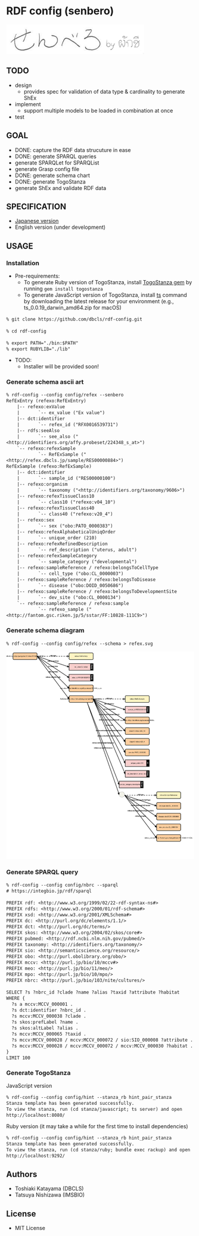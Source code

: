 # RDF config (senbero)

![](assets/senbero-logo.png)

## TODO

* design
  * provides spec for validation of data type & cardinality to generate ShEx
* implement
  * support multiple models to be loaded in combination at once
* test

## GOAL

* DONE: capture the RDF data strucuture in ease
* DONE: generate SPARQL queries
* generate SPARQLet for SPARQList
* generate Grasp config file
* DONE: generate schema chart
* DONE: generate TogoStanza
* generate ShEx and validate RDF data

## SPECIFICATION

* [Japanese version](./doc/spec_ja.md)
* English version (under development)

## USAGE

### Installation

* Pre-requirements:
  * To generate Ruby version of TogoStanza, install [TogoStanza gem](https://github.com/togostanza/togostanza-gem) by running `gem install togostanza`
  * To generate JavaScript version of TogoStanza, install [ts](https://github.com/togostanza/ts/releases) command by downloading the latest release for your environment (e.g., ts_0.0.19_darwin_amd64.zip for macOS)

```
% git clone https://github.com/dbcls/rdf-config.git

% cd rdf-config

% export PATH="./bin:$PATH"
% export RUBYLIB="./lib" 
```

* TODO:
  * Installer will be provided soon!

### Generate schema ascii art

```
% rdf-config --config config/refex --senbero
RefExEntry (refexo:RefExEntry)
    |-- refexo:exValue
    |       `-- ex_value ("Ex value")
    |-- dct:identifier
    |       `-- refex_id ("RFX0016539731")
    |-- rdfs:seeAlso
    |       `-- see_also ("<http://identifiers.org/affy.probeset/224348_s_at>")
    `-- refexo:refexSample
            `-- RefExSample ("<http://refex.dbcls.jp/sample/RES00000884>")
RefExSample (refexo:RefExSample)
    |-- dct:identifier
    |       `-- sample_id ("RES00000100")
    |-- refexo:organism
    |       `-- taxonomy ("<http://identifiers.org/taxonomy/9606>")
    |-- refexo:refexTissueClass10
    |       `-- class10 ("refexo:v04_10")
    |-- refexo:refexTissueClass40
    |       `-- class40 ("refexo:v20_4")
    |-- refexo:sex
    |       `-- sex ("obo:PATO_0000383")
    |-- refexo:refexAlphabeticalUniqOrder
    |       `-- unique_order (210)
    |-- refexo:refexRefinedDescription
    |       `-- ref_description ("uterus, adult")
    |-- refexo:refexSampleCategory
    |       `-- sample_category ("developmental")
    |-- refexo:sampleReference / refexo:belongsToCellType
    |       `-- cell_type ("obo:CL_0000003")
    |-- refexo:sampleReference / refexo:belongsToDisease
    |       `-- disease ("obo:DOID_0050686")
    |-- refexo:sampleReference / refexo:belongsToDevelopmentSite
    |       `-- dev_site ("obo:CL_0000134")
    `-- refexo:sampleReference / refexo:sample
            `-- refexo_sample ("<http://fantom.gsc.riken.jp/5/sstar/FF:10828-111C9>")
```
			
### Generate schema diagram

```
% rdf-config --config config/refex --schema > refex.svg
```

![RefEx schema](./doc/figure/refex.svg)

### Generate SPARQL query

```
% rdf-config --config config/nbrc --sparql
# https://integbio.jp/rdf/sparql

PREFIX rdf: <http://www.w3.org/1999/02/22-rdf-syntax-ns#>
PREFIX rdfs: <http://www.w3.org/2000/01/rdf-schema#>
PREFIX xsd: <http://www.w3.org/2001/XMLSchema#>
PREFIX dc: <http://purl.org/dc/elements/1.1/>
PREFIX dct: <http://purl.org/dc/terms/>
PREFIX skos: <http://www.w3.org/2004/02/skos/core#>
PREFIX pubmed: <http://rdf.ncbi.nlm.nih.gov/pubmed/>
PREFIX taxonomy: <http://identifiers.org/taxonomy/>
PREFIX sio: <http://semanticscience.org/resource/>
PREFIX obo: <http://purl.obolibrary.org/obo/>
PREFIX mccv: <http://purl.jp/bio/10/mccv#>
PREFIX meo: <http://purl.jp/bio/11/meo/>
PREFIX mpo: <http://purl.jp/bio/10/mpo/>
PREFIX nbrc: <http://purl.jp/bio/103/nite/cultures/>

SELECT ?s ?nbrc_id ?clade ?name ?alias ?taxid ?attribute ?habitat
WHERE {
  ?s a mccv:MCCV_000001 .
  ?s dct:identifier ?nbrc_id .
  ?s mccv:MCCV_000038 ?clade .
  ?s skos:prefLabel ?name .
  ?s skos:altLabel ?alias .
  ?s mccv:MCCV_000065 ?taxid .
  ?s mccv:MCCV_000028 / mccv:MCCV_000072 / sio:SIO_000008 ?attribute .
  ?s mccv:MCCV_000028 / mccv:MCCV_000072 / mccv:MCCV_000030 ?habitat .
}
LIMIT 100
```

### Generate TogoStanza

JavaScript version

```
% rdf-config --config config/hint --stanza_rb hint_pair_stanza
Stanza template has been generated successfully.
To view the stanza, run (cd stanza/javascript; ts server) and open http://localhost:8080/
```

Ruby version (it may take a while for the first time to install dependencies)

```
% rdf-config --config config/hint --stanza_rb hint_pair_stanza
Stanza template has been generated successfully.
To view the stanza, run (cd stanza/ruby; bundle exec rackup) and open http://localhost:9292/
```

## Authors

* Toshiaki Katayama (DBCLS)
* Tatsuya Nishizawa (IMSBIO)

## License

* MIT License



